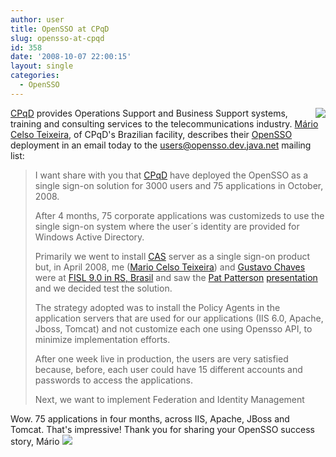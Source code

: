 ```yaml
---
author: user
title: OpenSSO at CPqD
slug: opensso-at-cpqd
id: 358
date: '2008-10-07 22:00:15'
layout: single
categories:
  - OpenSSO
---
```


<span style="float: right;">[![](http://blog.superpat.com/wp-content/uploads/2009/09/cpqd.png)](http://www.cpqd.com.br/)</span>

[CPqD](http://www.cpqd.com.br/) provides Operations Support and Business Support systems, training and consulting services to the telecommunications industry. [Mário Celso Teixeira](http://marioct.blogspot.com/), of CPqD's Brazilian facility, describes their [OpenSSO](http://opensso.org/) deployment in an email today to the users@opensso.dev.java.net mailing list:

> I want share with you that [CPqD](http://www.cpqd.com.br/) have deployed the OpenSSO as a single sign-on solution for 3000 users and 75 applications in October, 2008\.
> 
> After 4 months, 75 corporate applications was customizeds to use the single sign-on system where the user´s identity are provided for Windows Active Directory.
> 
> Primarily we went to install [CAS](http://www.ja-sig.org/products/cas/) server as a single sign-on product but, in April 2008, me ([Mario Celso Teixeira](http://marioct.blogspot.com/)) and [Gustavo Chaves](http://blog.gnustavo.com/) were at [FISL 9.0 in RS, Brasil](http://fisl.softwarelivre.org/9.0/www/) and saw the [Pat Patterson](http://blogs.sun.com/superpat/) [presentation](http://blogs.sun.com/superpat/entry/slides_from_opensso_presentation_at) and we decided test the solution.
> 
> The strategy adopted was to install the Policy Agents in the application servers that are used for our applications (IIS 6.0, Apache, Jboss, Tomcat) and not customize each one using Opensso API, to minimize implementation efforts.
> 
> After one week live in production, the users are very satisfied because, before, each user could have 15 different accounts and passwords to access the applications.
> 
> Next, we want to implement Federation and Identity Management

Wow. 75 applications in four months, across IIS, Apache, JBoss and Tomcat. That's impressive! Thank you for sharing your OpenSSO success story, Mário ![](http://blogs.sun.com/images/smileys/smile.gif)
